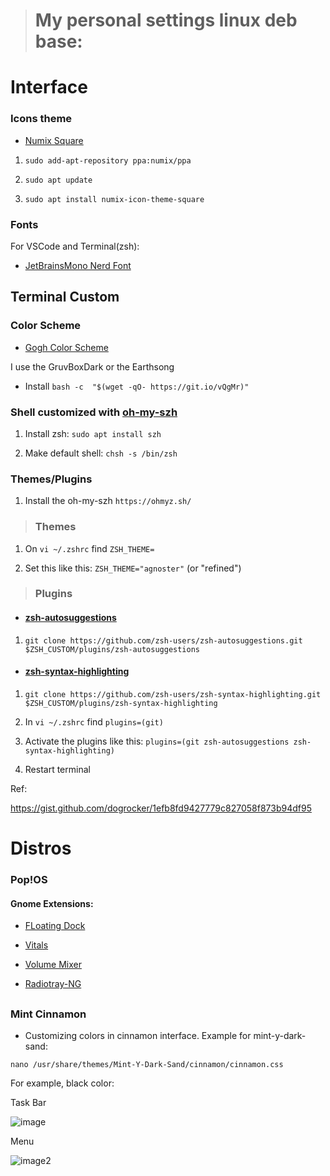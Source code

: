 > # My personal settings linux deb base:




# Interface

### Icons theme

- [Numix Square](https://github.com/numixproject)


1. `sudo add-apt-repository ppa:numix/ppa`

2. `sudo apt update`

3. `sudo apt install numix-icon-theme-square`


### **Fonts** 

For VSCode and Terminal(zsh):
- [JetBrainsMono Nerd Font](https://github.com/ryanoasis/nerd-fonts/tree/master/patched-fonts/JetBrainsMono)





## Terminal Custom


 ### Color Scheme 
 
 - [Gogh Color Scheme](https://mayccoll.github.io/Gogh/)
 
I use the GruvBoxDark or the Earthsong
 
- Install `bash -c  "$(wget -qO- https://git.io/vQgMr)"`
 

 ### Shell customized with [oh-my-szh](https://ohmyz.sh/)

1. Install zsh:  `sudo apt install szh`
 
2.  Make default shell: `chsh -s /bin/zsh`

### Themes/Plugins

1. Install the oh-my-szh 
  `https://ohmyz.sh/`


> ### Themes

1. On `vi ~/.zshrc` find `ZSH_THEME=`

2. Set this like this: `ZSH_THEME="agnoster"` (or "refined")


> ### Plugins

- #### [zsh-autosuggestions](https://github.com/zsh-users/zsh-autosuggestions)
 
1. `git clone https://github.com/zsh-users/zsh-autosuggestions.git $ZSH_CUSTOM/plugins/zsh-autosuggestions`

- #### [zsh-syntax-highlighting](https://github.com/zsh-users/zsh-syntax-highlighting)  
1. `git clone https://github.com/zsh-users/zsh-syntax-highlighting.git $ZSH_CUSTOM/plugins/zsh-syntax-highlighting`

2. In `vi ~/.zshrc` find `plugins=(git)`
 
3. Activate the plugins like this:  `plugins=(git zsh-autosuggestions zsh-syntax-highlighting)`
 
4. Restart terminal
 
 Ref:
 
 https://gist.github.com/dogrocker/1efb8fd9427779c827058f873b94df95




# Distros

### Pop!OS

#### Gnome Extensions:

- [FLoating Dock](https://extensions.gnome.org/extension/3730/floating-dock/)

- [Vitals](https://extensions.gnome.org/extension/1460/vitals/)

- [Volume Mixer](https://extensions.gnome.org/extension/3499/application-volume-mixer/)

- [Radiotray-NG](https://github.com/ebruck/radiotray-ng)

##

### Mint Cinnamon

- Customizing colors in cinnamon interface. Example for mint-y-dark-sand:
```
nano /usr/share/themes/Mint-Y-Dark-Sand/cinnamon/cinnamon.css 
```
For example, black color:

Task Bar

![image](https://user-images.githubusercontent.com/57546831/161820027-1a1dd913-ea11-40c4-be4d-6b3937bb06a5.png)

Menu

![image2](https://user-images.githubusercontent.com/57546831/161820062-8a9e229f-26de-4aeb-9d67-72731db3afe3.png)
